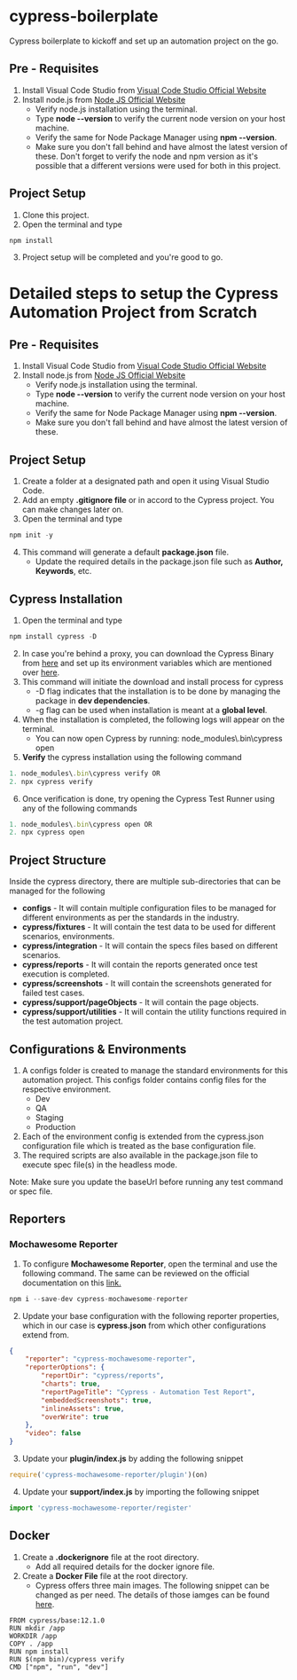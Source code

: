 # cypress-boilerplate
Cypress boilerplate to kickoff and set up an automation project on the go.
## Pre - Requisites
1. Install Visual Code Studio from [Visual Code Studio Official Website](https://code.visualstudio.com/)
2. Install node.js from [Node JS Official Website](https://nodejs.org/en/)
    * Verify node.js installation using the terminal. 
    * Type **node --version** to verify the current node version on your host machine.
    * Verify the same for Node Package Manager using **npm --version**.
    * Make sure you don't fall behind and have almost the latest version of these. Don't forget to verify the node and npm version as  it's possible that a different versions were used for both in this project.

## Project Setup
1. Clone this project.
2. Open the terminal and type
```JavaScript
npm install
```
3. Project setup will be completed and you're good to go.

# Detailed steps to setup the Cypress Automation Project from Scratch
## Pre - Requisites
1. Install Visual Code Studio from [Visual Code Studio Official Website](https://code.visualstudio.com/)
2. Install node.js from [Node JS Official Website](https://nodejs.org/en/)
    * Verify node.js installation using the terminal. 
    * Type **node --version** to verify the current node version on your host machine.
    * Verify the same for Node Package Manager using **npm --version**.
    * Make sure you don't fall behind and have almost the latest version of these.

## Project Setup
1. Create a folder at a designated path and open it using Visual Studio Code.
2. Add an empty **.gitignore file** or in accord to the Cypress project. You can make changes later on.
3. Open the terminal and type
```JavaScript
npm init -y
```
4. This command will generate a default **package.json** file.
    * Update the required details in the package.json file such as **Author, Keywords**, etc.

## Cypress Installation
1. Open the terminal and type
```JavaScript
npm install cypress -D
```
2. In case you're behind a proxy, you can download the Cypress Binary from [here](https://docs.cypress.io/guides/getting-started/installing-cypress#Download-URLs) and set up its environment variables which are mentioned over [here](https://docs.cypress.io/guides/getting-started/installing-cypress#Install-binary).
3. This command will initiate the download and install process for cypress
    * -D flag indicates that the installation is to be done by managing the package in **dev dependencies**.
    * -g flag can be used when installation is meant at a **global level**.
4. When the installation is completed, the following logs will appear on the terminal.
    * You can now open Cypress by running: node_modules\\.bin\cypress open
5. **Verify** the cypress installation using the following command
```JavaScript
1. node_modules\.bin\cypress verify OR
2. npx cypress verify
```
6. Once verification is done, try opening the Cypress Test Runner using any of the following commands
```JavaScript
1. node_modules\.bin\cypress open OR
2. npx cypress open
```

## Project Structure
Inside the cypress directory, there are multiple sub-directories that can be managed for the following
* **configs** - It will contain multiple configuration files to be managed for different environments as per the standards in the industry.
* **cypress/fixtures** - It will contain the test data to be used for different scenarios, environments.
* **cypress/integration** - It will contain the specs files based on different scenarios.
* **cypress/reports** - It will contain the reports generated once test execution is completed.
* **cypress/screenshots** - It will contain the screenshots generated for failed test cases.    
* **cypress/support/pageObjects** - It will contain the page objects.
* **cypress/support/utilities** - It will contain the utility functions required in the test automation project.

## Configurations & Environments
1. A configs folder is created to manage the standard environments for this automation project. This configs folder contains config files for the respective environment. 
    * Dev
    * QA
    * Staging
    * Production
2. Each of the environment config is extended from the cypress.json configuration file which is treated as the base configuration file.
3. The required scripts are also available in the package.json file to execute spec file(s) in the headless mode.

Note: Make sure you update the baseUrl before running any test command or spec file.

## Reporters
### Mochawesome Reporter
1. To configure **Mochawesome Reporter**, open the terminal and use the following command. The same can be reviewed on the official documentation on this [link.](https://www.npmjs.com/package/cypress-mochawesome-reporter)
```JavaScript
npm i --save-dev cypress-mochawesome-reporter
```
2. Update your base configuration with the following reporter properties, which in our case is **cypress.json** from which other configurations extend from.
```json
{
    "reporter": "cypress-mochawesome-reporter",
    "reporterOptions": {
        "reportDir": "cypress/reports",
        "charts": true,
        "reportPageTitle": "Cypress - Automation Test Report",
        "embeddedScreenshots": true,
        "inlineAssets": true,
        "overWrite": true
    },
    "video": false
}
```
3. Update your **plugin/index.js** by adding the following snippet
```JavaScript
require('cypress-mochawesome-reporter/plugin')(on)
```
4. Update your **support/index.js** by importing the following snippet
```JavaScript
import 'cypress-mochawesome-reporter/register'
```
## Docker
1. Create a **.dockerignore** file at the root directory.
    * Add all required details for the docker ignore file.
2. Create a **Docker File** file at the root directory.
    * Cypress offers three main images. The following snippet can be changed as per need. The details of those iamges can be found [here](https://github.com/cypress-io/cypress-docker-images).
```Docker
FROM cypress/base:12.1.0
RUN mkdir /app
WORKDIR /app
COPY . /app
RUN npm install
RUN $(npm bin)/cypress verify
CMD ["npm", "run", "dev"]
```